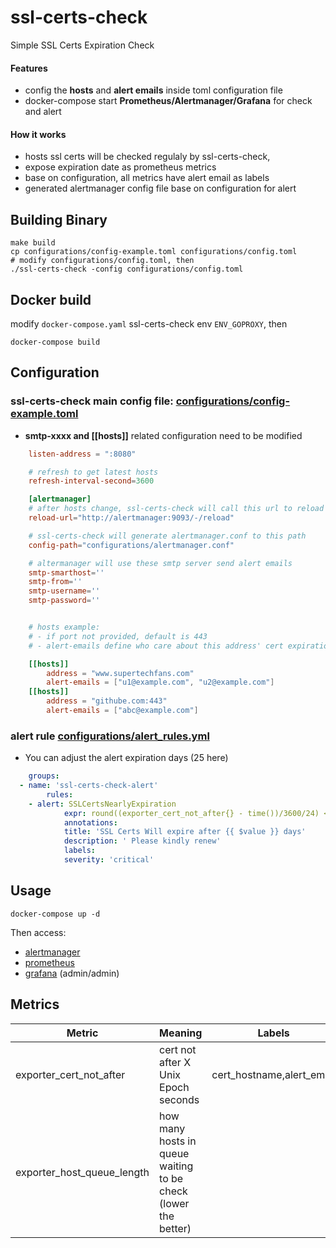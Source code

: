 # ssl-certs-check

Simple SSL Certs Expiration Check

#### Features

- config the **hosts** and **alert emails** inside toml configuration file
- docker-compose start **Prometheus/Alertmanager/Grafana** for check and alert

#### How it works

- hosts ssl certs will be checked regulaly by ssl-certs-check,
- expose expiration date as prometheus metrics
- base on configuration, all metrics have alert email as labels
- generated alertmanager config file base on configuration for alert

## Building Binary

    make build
    cp configurations/config-example.toml configurations/config.toml
    # modify configurations/config.toml, then
    ./ssl-certs-check -config configurations/config.toml

## Docker build

modify `docker-compose.yaml` ssl-certs-check env `ENV_GOPROXY`, then

    docker-compose build

## Configuration

### ssl-certs-check main config file: [configurations/config-example.toml](configurations/config-example.toml)

- **smtp-xxxx and [[hosts]]** related configuration need to be modified

```toml
    listen-address = ":8080"

    # refresh to get latest hosts 
    refresh-interval-second=3600

    [alertmanager]
    # after hosts change, ssl-certs-check will call this url to reload alertmanager
    reload-url="http://alertmanager:9093/-/reload"

    # ssl-certs-check will generate alertmanager.conf to this path
    config-path="configurations/alertmanager.conf"

    # altermanager will use these smtp server send alert emails
    smtp-smarthost=''
    smtp-from=''
    smtp-username=''
    smtp-password=''


    # hosts example: 
    # - if port not provided, default is 443
    # - alert-emails define who care about this address' cert expiration

    [[hosts]]
        address = "www.supertechfans.com"
        alert-emails = ["u1@example.com", "u2@example.com"]
    [[hosts]]
        address = "githube.com:443"
        alert-emails = ["abc@example.com"]
```

### alert rule [configurations/alert_rules.yml](configurations/alert_rules.yml)

- You can adjust the alert expiration days (25 here)

```yaml
    groups:
  - name: 'ssl-certs-check-alert'
        rules:
    - alert: SSLCertsNearlyExpiration
            expr: round((exporter_cert_not_after{} - time())/3600/24) < 25
            annotations:
            title: 'SSL Certs Will expire after {{ $value }} days'
            description: ' Please kindly renew'
            labels:
            severity: 'critical'
```

## Usage

    docker-compose up -d

Then access:

- [alertmanager](http://localhost:9093/)
- [prometheus](http://localhost:9090/graph?g0.expr=round((exporter_cert_not_after%20-%20time())%20%2F%203600%20%2F%2024)&g0.tab=1&g0.stacked=0&g0.show_exemplars=0&g0.range_input=1h)
- [grafana](http://localhost:3000/) (admin/admin)

## Metrics

| Metric                     | Meaning                                                        | Labels                    |
| -------------------------- | -------------------------------------------------------------- | ------------------------- |
| exporter_cert_not_after    | cert not after X Unix Epoch seconds                            | cert_hostname,alert_email |
| exporter_host_queue_length | how many hosts in queue waiting to be check (lower the better) |                           |
